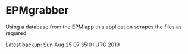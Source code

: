 # EPMgrabber
Using a database from the EPM app this application scrapes the files as required


Latest backup: Sun Aug 25 07:35:01 UTC 2019
